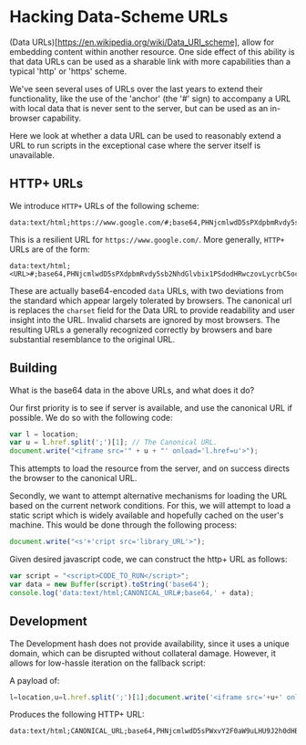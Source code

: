 Hacking Data-Scheme URLs
========================

(Data URLs)[https://en.wikipedia.org/wiki/Data_URI_scheme], allow for embedding
content within another resource. One side effect of this ability is that data
URLs can be used as a sharable link with more capabilities than a typical 'http'
or 'https' scheme.

We've seen several uses of URLs over the last years to extend their
functionality, like the use of the 'anchor' (the '#' sign) to accompany a URL
with local data that is never sent to the server, but can be used as an
in-browser capability.

Here we look at whether a data URL can be used to reasonably extend a URL to
run scripts in the exceptional case where the server itself is unavailable.


HTTP+ URLs
----------

We introduce `HTTP+` URLs of the following scheme:
```
data:text/html;https://www.google.com/#;base64,PHNjcmlwdD5sPXdpbmRvdy5sb2NhdGlvbix1PSdodHRwczovLycrbC5ocmVmLnNwbGl0KCc7JylbMV07ZG9jdW1lbnQud3JpdGUoJzxpbWcgc3JjPVwnJyt1KydcJyBvbmxvYWQ9bC5ocmVmPXUgb25lcnJvcj1sLmhyZWY9dT48cycrJ2NyaXB0IHNyYz1odHRwczovL3dpbGxzY290dC5naXRodWIuaW8vcGVlci1mYWxsYmFjay9wZWVyLWZhbGxiYWNrLmpzPicpOzwvc2NyaXB0Pg==
```

This is a resilient URL for `https://www.google.com/`. More generally, `HTTP+`
URLs are of the form:
```
data:text/html;<URL>#;base64,PHNjcmlwdD5sPXdpbmRvdy5sb2NhdGlvbix1PSdodHRwczovLycrbC5ocmVmLnNwbGl0KCc7JylbMV07ZG9jdW1lbnQud3JpdGUoJzxpbWcgc3JjPVwnJyt1KydcJyBvbmxvYWQ9bC5ocmVmPXUgb25lcnJvcj1sLmhyZWY9dT48cycrJ2NyaXB0IHNyYz1odHRwczovL3dpbGxzY290dC5naXRodWIuaW8vcGVlci1mYWxsYmFjay9wZWVyLWZhbGxiYWNrLmpzPicpOzwvc2NyaXB0Pg==
```

These are actually base64-encoded `data` URLs, with two deviations from the
standard which appear largely tolerated by browsers. 
The canonical url is replaces the `charset` field for the Data URL to provide
readability and user insight into the URL. Invalid charsets are
ignored by most browsers. The resulting URLs a generally recognized correctly by
browsers and bare substantial resemblance to the original URL.


Building 
--------

What is the base64 data in the above URLs, and what does it do?

Our first priority is to see if server is available, and use the canonical URL
if possible. We do so with the following code:
```javascript
var l = location;
var u = l.href.split(';')[1]; // The Canonical URL.
document.write("<iframe src='" + u + "' onload='l.href=u'>");
```

This attempts to load the resource from the server, and on success
directs the browser to the canonical URL.

Secondly, we want to attempt alternative mechanisms for loading the URL based
on the current network conditions. For this, we will attempt to load a static
script which is widely available and hopefully cached on the user's machine.
This would be done through the following process:
```javascript
document.write("<s'+'cript src='library_URL'>");
```

Given desired javascript code, we can construct the http+ URL as follows:
```javascript
var script = "<script>CODE_TO_RUN</script>";
var data = new Buffer(script).toString('base64');
console.log('data:text/html;CANONICAL_URL#;base64,' + data);
```

Development
-----------

The Development hash does not provide availability, since it uses a unique domain,
which can be disrupted without collateral damage. However, it allows for
low-hassle iteration on the fallback script:


A payload of:
```javascript
l=location,u=l.href.split(';')[1];document.write('<iframe src='+u+' onload=\\'l.href=u\\'/><s'+'cript src=https://willscott.github.io/peer-fallback/peer-fallback.js>');
```


Produces the following HTTP+ URL:
```
data:text/html;CANONICAL_URL;base64,PHNjcmlwdD5sPWxvY2F0aW9uLHU9J2h0dHBzOi8vJytsLmhyZWYuc3BsaXQoJzsnKVsxXTtkb2N1bWVudC53cml0ZSgnPGlmcmFtZSBzcmM9Jyt1Kycgb25sb2FkPVwnbC5ocmVmPXVcJy8+PHMnKydjcmlwdCBzcmM9aHR0cHM6Ly93aWxsc2NvdHQuZ2l0aHViLmlvL3BlZXItZmFsbGJhY2svcGVlci1mYWxsYmFjay5qcz4nKTs8L3NjcmlwdD4=
```

